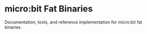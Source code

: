 # micro:bit Fat Binaries

Documentation, tools, and reference implementation for micro:bit fat binaries.
